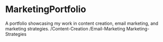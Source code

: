# MarketingPortfolio
A portfolio showcasing my work in content creation, email marketing, and marketing strategies.
/Content-Creation
/Email-Marketing
Marketing-Strategies
